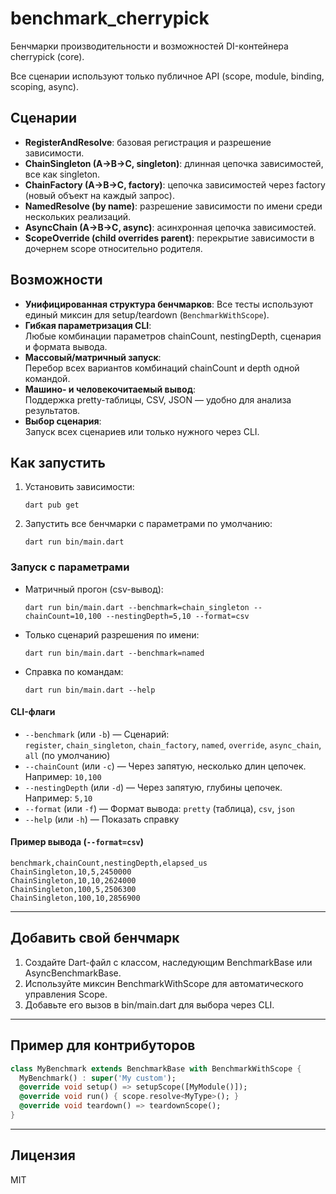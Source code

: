 # benchmark_cherrypick

Бенчмарки производительности и возможностей DI-контейнера cherrypick (core).

Все сценарии используют только публичное API (scope, module, binding, scoping, async).

## Сценарии

- **RegisterAndResolve**: базовая регистрация и разрешение зависимости.
- **ChainSingleton (A->B->C, singleton)**: длинная цепочка зависимостей, все как singleton.
- **ChainFactory (A->B->C, factory)**: цепочка зависимостей через factory (новый объект на каждый запрос).
- **NamedResolve (by name)**: разрешение зависимости по имени среди нескольких реализаций.
- **AsyncChain (A->B->C, async)**: асинхронная цепочка зависимостей.
- **ScopeOverride (child overrides parent)**: перекрытие зависимости в дочернем scope относительно родителя.

## Возможности

- **Унифицированная структура бенчмарков**: Все тесты используют единый миксин для setup/teardown (`BenchmarkWithScope`).
- **Гибкая параметризация CLI**:  
  Любые комбинации параметров chainCount, nestingDepth, сценария и формата вывода.
- **Массовый/матричный запуск**:  
  Перебор всех вариантов комбинаций chainCount и depth одной командой.
- **Машино- и человекочитаемый вывод**:  
  Поддержка pretty-таблицы, CSV, JSON — удобно для анализа результатов.
- **Выбор сценария**:  
  Запуск всех сценариев или только нужного через CLI.

## Как запустить

1. Установить зависимости:
   ```shell
   dart pub get
   ```
2. Запустить все бенчмарки с параметрами по умолчанию:
   ```shell
   dart run bin/main.dart
   ```

### Запуск с параметрами

- Матричный прогон (csv-вывод):
  ```shell
  dart run bin/main.dart --benchmark=chain_singleton --chainCount=10,100 --nestingDepth=5,10 --format=csv
  ```

- Только сценарий разрешения по имени:
  ```shell
  dart run bin/main.dart --benchmark=named
  ```

- Справка по командам:
  ```shell
  dart run bin/main.dart --help
  ```

#### CLI-флаги

- `--benchmark` (или `-b`) — Сценарий:  
  `register`, `chain_singleton`, `chain_factory`, `named`, `override`, `async_chain`, `all` (по умолчанию)
- `--chainCount` (или `-c`) — Через запятую, несколько длин цепочек. Например: `10,100`
- `--nestingDepth` (или `-d`) — Через запятую, глубины цепочек. Например: `5,10`
- `--format` (или `-f`) — Формат вывода: `pretty` (таблица), `csv`, `json`
- `--help` (или `-h`) — Показать справку

#### Пример вывода (`--format=csv`)
```
benchmark,chainCount,nestingDepth,elapsed_us
ChainSingleton,10,5,2450000
ChainSingleton,10,10,2624000
ChainSingleton,100,5,2506300
ChainSingleton,100,10,2856900
```

---

## Добавить свой бенчмарк

1. Создайте Dart-файл с классом, наследующим BenchmarkBase или AsyncBenchmarkBase.
2. Используйте миксин BenchmarkWithScope для автоматического управления Scope.
3. Добавьте его вызов в bin/main.dart для выбора через CLI.

---

## Пример для контрибуторов

```dart
class MyBenchmark extends BenchmarkBase with BenchmarkWithScope {
  MyBenchmark() : super('My custom');
  @override void setup() => setupScope([MyModule()]);
  @override void run() { scope.resolve<MyType>(); }
  @override void teardown() => teardownScope();
}
```

---

## Лицензия

MIT
